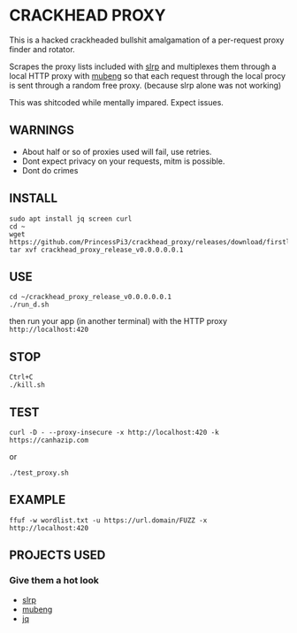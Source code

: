 # CRACKHEAD PROXY
This is a hacked crackheaded bullshit amalgamation of a per-request proxy finder and rotator. 

Scrapes the proxy lists included with [slrp](https://github.com/nfx/slrp) and multiplexes them through a local HTTP proxy with [mubeng](https://github.com/kitabisa/mubeng) so that each request through the local procy is sent through a random free proxy. (because slrp alone was not working)

This was shitcoded while mentally impared. Expect issues.

## WARNINGS
* About half or so of proxies used will fail, use retries.
* Dont expect privacy on your requests, mitm is possible.
* Dont do crimes

## INSTALL
```
sudo apt install jq screen curl
cd ~
wget https://github.com/PrincessPi3/crackhead_proxy/releases/download/firstlol/crackhead_proxy_release_v0.0.0.0.0.1.tar.gz
tar xvf crackhead_proxy_release_v0.0.0.0.0.1
```
## USE
```
cd ~/crackhead_proxy_release_v0.0.0.0.0.1
./run_d.sh
```
then run your app (in another terminal) with the HTTP proxy `http://localhost:420`
## STOP
```
Ctrl+C
./kill.sh
```
## TEST
```
curl -D - --proxy-insecure -x http://localhost:420 -k https://canhazip.com
```
or
```
./test_proxy.sh
```
## EXAMPLE
```
ffuf -w wordlist.txt -u https://url.domain/FUZZ -x http://localhost:420
```

## PROJECTS USED
### Give them a hot look
* [slrp](https://github.com/nfx/slrp)
* [mubeng](https://github.com/kitabisa/mubeng)
* [jq](https://github.com/jqlang/jq)
